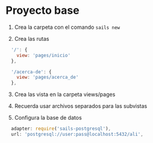 # Proyecto base

1. Crea la carpeta con el comando `sails new`

2. Crea las rutas

```Javascript
  '/': {
    view: 'pages/inicio'
  },

  '/acerca-de': {
    view: 'pages/acerca_de'
  },
```

3. Crea las vista en la carpeta views/pages

4. Recuerda usar archivos separados para las subvistas

5. Configura la base de datos

```Javascript
  adapter: require('sails-postgresql'),
  url: 'postgresql://user:pass@localhost:5432/ali',
```


